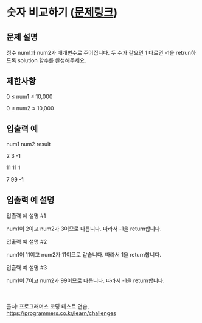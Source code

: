 # 숫자 비교하기 ([문제링크](https://school.programmers.co.kr/learn/courses/30/lessons/120807))

##  문제 설명

정수 num1과 num2가 매개변수로 주어집니다. 두 수가 같으면 1 다르면 -1을 retrun하도록 solution 함수를 완성해주세요.
<br/>

## 제한사항

0 ≤ num1 ≤ 10,000<br/>

0 ≤ num2 ≤ 10,000<br/>

## 입출력 예

num1	num2	result<br/>

2	3	-1<br/>

11	11	1<br/>

7	99	-1<br/>

## 입출력 예 설명

입출력 예 설명 #1<br/>

num1이 2이고 num2가 3이므로 다릅니다. 따라서 -1을 return합니다.<br/>

입출력 예 설명 #2<br/>

num1이 11이고 num2가 11이므로 같습니다. 따라서 1을 return합니다.<br/>

입출력 예 설명 #3<br/>

num1이 7이고 num2가 99이므로 다릅니다. 따라서 -1을 return합니다.<br/>

<br/><br/>
출처: 프로그래머스 코딩 테스트 연습, https://programmers.co.kr/learn/challenges
